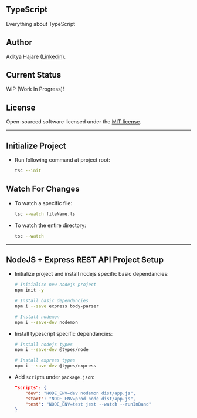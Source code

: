 ## TypeScript
Everything about TypeScript

## Author
Aditya Hajare ([Linkedin](https://in.linkedin.com/in/aditya-hajare)).

## Current Status
WIP (Work In Progress)!

## License
Open-sourced software licensed under the [MIT license](http://opensource.org/licenses/MIT).

----------------------------------------

## Initialize Project
- Run following command at project root:
    ```sh
    tsc --init
    ```

## Watch For Changes
- To watch a specific file:
    ```sh
    tsc --watch fileName.ts
    ```
- To watch the entire directory:
    ```sh
    tsc --watch
    ```

----------------------------------------

## NodeJS + Express REST API Project Setup
- Initialize project and install nodejs specific basic dependancies:
    ```sh
    # Initialize new nodejs project
    npm init -y

    # Install basic dependancies
    npm i --save express body-parser

    # Install nodemon
    npm i --save-dev nodemon
    ```
- Install typescript specific dependancies:
    ```sh
    # Install nodejs types
    npm i --save-dev @types/node

    # Install express types
    npm i --save-dev @types/express
    ```
- Add `scripts` under `package.json`:
    ```json
    "scripts": {
        "dev": "NODE_ENV=dev nodemon dist/app.js",
        "start": "NODE_ENV=prod node dist/app.js",
        "test": "NODE_ENV=test jest --watch --runInBand"
    }
    ```